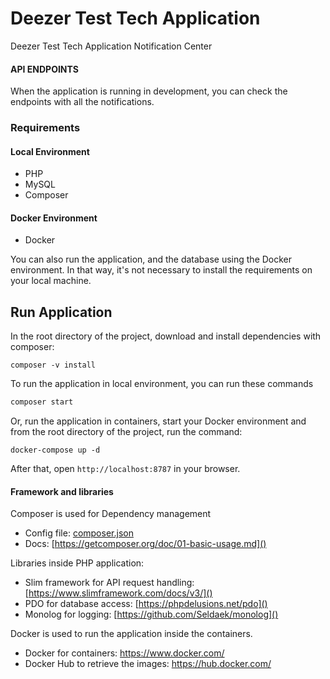 # Deezer Test Tech Application

Deezer Test Tech Application Notification Center

#### API ENDPOINTS

When the application is running in development, you can check the endpoints with all the notifications.

### Requirements

#### Local Environment
* PHP
* MySQL
* Composer

#### Docker Environment
* Docker

You can also run the application, and the database using the Docker environment. In that way, it's not necessary to install the requirements on your local machine.

## Run Application
In the root directory of the project, download and install dependencies with composer:
```shell
composer -v install
```
    
To run the application in local environment, you can run these commands 

```bash
composer start
```

Or, run the application in containers, start your Docker environment and from the root directory of the project, run the command: 

```shell
docker-compose up -d
```

After that, open `http://localhost:8787` in your browser.

#### Framework and libraries
Composer is used for Dependency management
- Config file: [composer.json]()
- Docs: [https://getcomposer.org/doc/01-basic-usage.md]()

Libraries inside PHP application:
- Slim framework for API request handling: [https://www.slimframework.com/docs/v3/]()
- PDO for database access: [https://phpdelusions.net/pdo]()
- Monolog for logging: [https://github.com/Seldaek/monolog]()

Docker is used to run the application inside the containers.
- Docker for containers: https://www.docker.com/
- Docker Hub to retrieve the images: https://hub.docker.com/

